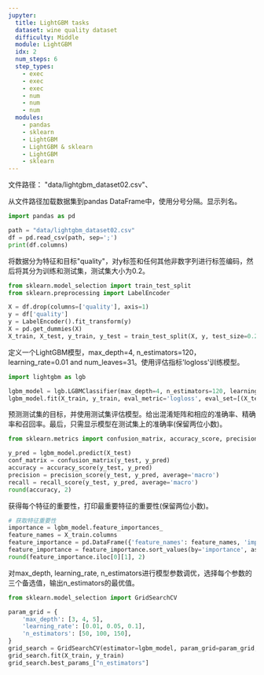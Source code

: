 ```yaml
---
jupyter:
  title: LightGBM tasks
  dataset: wine quality dataset
  difficulty: Middle
  module: LightGBM
  idx: 2
  num_steps: 6
  step_types:
    - exec
    - exec
    - exec
    - num
    - num
    - num
  modules:
    - pandas
    - sklearn
    - LightGBM
    - LightGBM & sklearn
    - LightGBM 
    - sklearn
---
```



文件路径： "data/lightgbm_dataset02.csv"、


从文件路径加载数据集到pandas DataFrame中，使用分号分隔。显示列名。

```python
import pandas as pd

path = "data/lightgbm_dataset02.csv"
df = pd.read_csv(path, sep=';')
print(df.columns)
```

将数据分为特征和目标"quality"，对y标签和任何其他非数字列进行标签编码，然后将其分为训练和测试集，测试集大小为0.2。

```python
from sklearn.model_selection import train_test_split
from sklearn.preprocessing import LabelEncoder

X = df.drop(columns=['quality'], axis=1)
y = df['quality']
y = LabelEncoder().fit_transform(y)
X = pd.get_dummies(X)
X_train, X_test, y_train, y_test = train_test_split(X, y, test_size=0.2, random_state=42)
```

定义一个LightGBM模型，max_depth=4, n_estimators=120，learning_rate=0.01 and num_leaves=31。使用评估指标'logloss'训练模型。

```python
import lightgbm as lgb

lgbm_model = lgb.LGBMClassifier(max_depth=4, n_estimators=120, learning_rate=0.01, num_leaves=31)
lgbm_model.fit(X_train, y_train, eval_metric='logloss', eval_set=[(X_test, y_test)])
```

预测测试集的目标，并使用测试集评估模型。给出混淆矩阵和相应的准确率、精确率和召回率。最后，只需显示模型在测试集上的准确率(保留两位小数)。
```python
from sklearn.metrics import confusion_matrix, accuracy_score, precision_score, recall_score

y_pred = lgbm_model.predict(X_test)
conf_matrix = confusion_matrix(y_test, y_pred)
accuracy = accuracy_score(y_test, y_pred)
precision = precision_score(y_test, y_pred, average='macro')
recall = recall_score(y_test, y_pred, average='macro')
round(accuracy, 2)
```

获得每个特征的重要性，打印最重要特征的重要性(保留两位小数)。

```python
# 获取特征重要性
importance = lgbm_model.feature_importances_
feature_names = X_train.columns
feature_importance = pd.DataFrame({'feature_names': feature_names, 'importance': importance})
feature_importance = feature_importance.sort_values(by='importance', ascending=False)
round(feature_importance.iloc[0][1], 2)
```

对max_depth, learning_rate, n_estimators进行模型参数调优，选择每个参数的三个备选值，输出n_estimators的最优值。

```python
from sklearn.model_selection import GridSearchCV

param_grid = {
    'max_depth': [3, 4, 5],
    'learning_rate': [0.01, 0.05, 0.1],
    'n_estimators': [50, 100, 150],
}
grid_search = GridSearchCV(estimator=lgbm_model, param_grid=param_grid, scoring='accuracy', cv=3, verbose=1)
grid_search.fit(X_train, y_train)
grid_search.best_params_["n_estimators"]
```